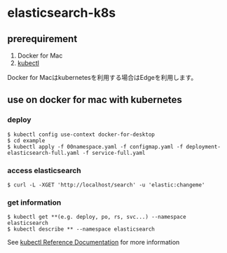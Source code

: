 # elasticsearch-k8s

## prerequirement
1. Docker for Mac
1. [kubectl](https://kubernetes.io/docs/user-guide/kubectl/)

Docker for Macはkubernetesを利用する場合はEdgeを利用します。

## use on docker for mac with kubernetes

### deploy
```
$ kubectl config use-context docker-for-desktop
$ cd example
$ kubectl apply -f 00namespace.yaml -f configmap.yaml -f deployment-elasticsearch-full.yaml -f service-full.yaml
```

### access elasticsearch
```
$ curl -L -XGET 'http://localhost/search' -u 'elastic:changeme'
```

### get information
```
$ kubectl get **(e.g. deploy, po, rs, svc...) --namespace elasticsearch
$ kubectl describe ** --namespace elasticsearch
```
See [kubectl Reference Documentation](https://kubernetes.io/docs/user-guide/kubectl/) for more information

